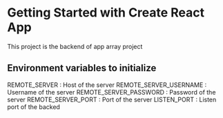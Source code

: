 # Getting Started with Create React App

This project is the backend of app array project

## Environment variables to initialize

REMOTE_SERVER : Host of the server
REMOTE_SERVER_USERNAME : Username of the server
REMOTE_SERVER_PASSWORD : Password of the server
REMOTE_SERVER_PORT : Port of the server
LISTEN_PORT : Listen port of the backed


